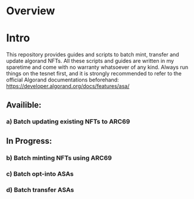 
# Overview

# Intro
This repository provides guides and scripts to batch mint, transfer and update algorand NFTs. 
All these scripts and guides are written in my sparetime and come with no warranty whatsoever of any kind.
Always run things on the tesnet first, and it is strongly recommended to refer to the official Algorand documentations beforehand: https://developer.algorand.org/docs/features/asa/


## Availible:

### a) Batch updating existing NFTs to ARC69

## In Progress:

### b) Batch minting NFTs using ARC69

### c) Batch opt-into ASAs

### d) Batch transfer ASAs


